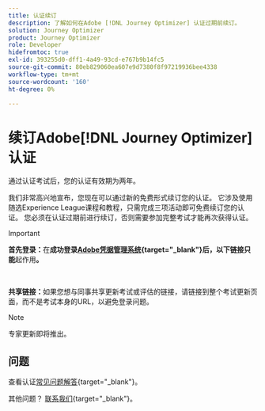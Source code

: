 ```yaml
---
title: 认证续订
description: 了解如何在Adobe [!DNL Journey Optimizer] 认证过期前续订。
solution: Journey Optimizer
product: Journey Optimizer
role: Developer
hidefromtoc: true
exl-id: 393255d0-dff1-4a49-93cd-e767b9b14fc5
source-git-commit: 80eb829060ea607e9d7380f8f97219936bee4338
workflow-type: tm+mt
source-wordcount: '160'
ht-degree: 0%

---
```


# 续订Adobe[!DNL Journey Optimizer]认证

通过认证考试后，您的认证有效期为两年。

我们非常高兴地宣布，您现在可以通过新的免费形式续订您的认证。 它涉及使用随选Experience League课程和教程，只需完成三项活动即可免费续订您的认证。 您必须在认证过期前进行续订，否则需要参加完整考试才能再次获得认证。

>[!IMPORTANT]
>
>**首先登录：**&#x200B;在&#x200B;**成功登录[Adobe凭据管理系统](https://www.certmetrics.com/adobe){target="_blank"}后，以下链接只能**&#x200B;起作用&#x200B;**。**
>
><br>
>
>**共享链接：**&#x200B;如果您想与同事共享更新考试或评估的链接，请链接到整个考试更新页面，而不是考试本身的URL，以避免登录问题。

>[!NOTE]
>专家更新即将推出。

## 问题

查看认证[常见问题解答](https://experienceleague.adobe.com/docs/certification/certification/faq.html){target="_blank"}。

其他问题？ [联系我们](mailto:certif@adobe.com){target="_blank"}。
